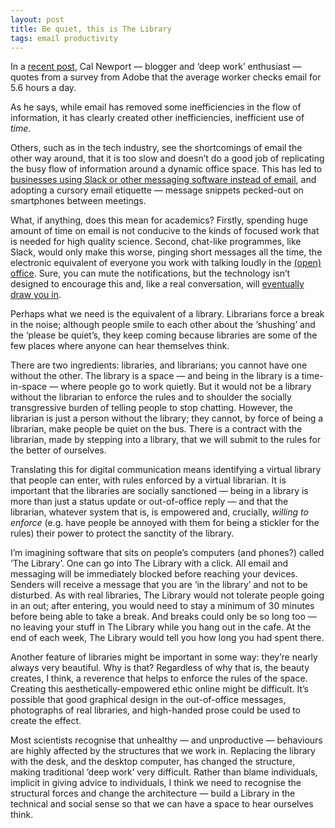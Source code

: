 ```yaml
---
layout: post
title: Be quiet, this is The Library
tags: email productivity 
---
```


In a [recent post](http://calnewport.com/blog/2018/10/09/the-average-user-checks-email-5-6-hours-per-weekday-this-is-not-good/), Cal Newport — blogger and ‘deep work’ enthusiast — quotes from a survey from Adobe that the average worker checks email for 5.6 hours a day. 

As he says, while email has removed some inefficiencies in the flow of information, it has clearly created other inefficiencies, inefficient use of _time_. 

Others, such as in the tech industry, see the shortcomings of email the other way around, that it is too slow and doesn’t do a good job of replicating the busy flow of information around a dynamic office space. This has led to [businesses using Slack or other messaging software instead of email](https://tech.co/slack-replacing-email-workplace-2018-08), and adopting a cursory email etiquette — message snippets pecked-out on smartphones between meetings. 

What, if anything, does this mean for academics? Firstly, spending huge amount of time on email is not conducive to the kinds of focused work that is needed for high quality science. Second, chat-like programmes, like Slack, would only make this worse, pinging short messages all the time, the electronic equivalent of everyone you work with talking loudly in the [(open) office](https://www.theguardian.com/higher-education-network/2015/oct/16/the-open-plan-university-noisy-nightmare-or-buzzing-ideas-hub). Sure, you can mute the notifications, but the technology isn’t designed to encourage this and, like a real conversation, will [eventually draw you in](https://www.inc.com/minda-zetlin/facebook-messenger-hangouts-whatsapp-how-to-deal-with-messaging-app-overload.html). 

Perhaps what we need is the equivalent of a library. Librarians force a break in the noise; although people smile to each other about the ‘shushing’ and the ‘please be quiet’s, they keep coming because libraries are some of the few places where anyone can hear themselves think. 

There are two ingredients: libraries, and librarians; you cannot have one without the other. The library is a space — and being in the library is a time-in-space — where people go to work quietly. But it would not be a library without the librarian to enforce the rules and to shoulder the socially transgressive burden of telling people to stop chatting. However, the librarian is just a person without the library; they cannot, by force of being a librarian, make people be quiet on the bus. There is a contract with the librarian, made by stepping into a library, that we will submit to the rules for the better of ourselves. 

Translating this for digital communication means identifying a virtual library that people can enter, with rules enforced by a virtual librarian. It is important that the libraries are socially sanctioned — being in a library is more than just a status update or out-of-office reply — and that the librarian, whatever system that is, is empowered and, crucially, _willing to enforce_ (e.g. have people be annoyed with them for being a stickler for the rules) their power to protect the sanctity of the library. 

I’m imagining software that sits on people’s computers (and phones?) called ‘The Library’. One can go into The Library with a click. All email and messaging will be immediately blocked before reaching your devices. Senders will receive a message that you are ‘in the library’ and not to be disturbed. As with real libraries, The Library would not tolerate people going in an out; after entering, you would need to stay a minimum of 30 minutes before being able to take a break. And breaks could only be so long too — no leaving your stuff in The Library while you hang out in the cafe. At the end of each week, The Library would tell you how long you had spent there. 

Another feature of libraries might be important in some way: they’re nearly always very beautiful. Why is that? Regardless of why that is, the beauty creates, I think, a reverence that helps to enforce the rules of the space. Creating this aesthetically-empowered ethic online might be difficult. It’s possible that good graphical design in the out-of-office messages, photographs of real libraries, and high-handed prose could be used to create the effect. 

Most scientists recognise that unhealthy — and unproductive — behaviours are highly affected by the structures that we work in. Replacing the library with the desk, and the desktop computer, has changed the structure, making traditional ‘deep work’ very difficult. Rather than blame individuals, implicit in giving advice to individuals, I think we need to recognise the structural forces and change the architecture — build a Library in the technical and social sense so that we can have a space to hear ourselves think. 